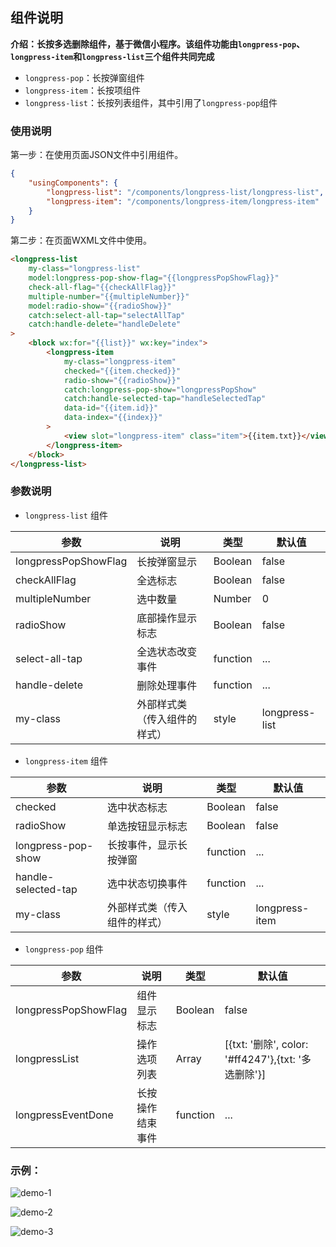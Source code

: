 ## 组件说明
**介绍：长按多选删除组件，基于微信小程序。该组件功能由`longpress-pop`、`longpress-item`和`longpress-list`三个组件共同完成**
- `longpress-pop`：长按弹窗组件
- `longpress-item`：长按项组件
- `longpress-list`：长按列表组件，其中引用了`longpress-pop`组件

### 使用说明

第一步：在使用页面JSON文件中引用组件。
```json
{
	"usingComponents": {
		"longpress-list": "/components/longpress-list/longpress-list",
		"longpress-item": "/components/longpress-item/longpress-item"
	}
}
```

第二步：在页面WXML文件中使用。
```html
<longpress-list
	my-class="longpress-list"
	model:longpress-pop-show-flag="{{longpressPopShowFlag}}"
	check-all-flag="{{checkAllFlag}}"
	multiple-number="{{multipleNumber}}"
	model:radio-show="{{radioShow}}"
	catch:select-all-tap="selectAllTap"
	catch:handle-delete="handleDelete"
>
	<block wx:for="{{list}}" wx:key="index">
		<longpress-item
			my-class="longpress-item"
			checked="{{item.checked}}"
			radio-show="{{radioShow}}"
			catch:longpress-pop-show="longpressPopShow"
			catch:handle-selected-tap="handleSelectedTap"
			data-id="{{item.id}}"
			data-index="{{index}}"
		>
			<view slot="longpress-item" class="item">{{item.txt}}</view>
		</longpress-item>
	</block>
</longpress-list>
```
### 参数说明
- `longpress-list` 组件

| 参数 | 说明 | 类型 | 默认值 |
| ------------ | ------------ | ------------ | ------------ |
|longpressPopShowFlag   |长按弹窗显示   |Boolean   |false   |
|checkAllFlag   |全选标志   |Boolean   |false   |
|multipleNumber   |选中数量   |Number   |0   |
|radioShow   |底部操作显示标志   |Boolean   |false   |
|select-all-tap   |全选状态改变事件   |function   |...   |
|handle-delete   |删除处理事件   |function   |...   |
|my-class   |外部样式类（传入组件的样式）   |style   |longpress-list   |


- `longpress-item` 组件

| 参数 | 说明 | 类型 | 默认值 |
| ------------ | ------------ | ------------ | ------------ |
|checked   |选中状态标志   |Boolean   |false   |
|radioShow   |单选按钮显示标志   |Boolean   |false   |
|longpress-pop-show   |长按事件，显示长按弹窗   |function   |...   |
|handle-selected-tap   |选中状态切换事件   |function   |...   |
|my-class   |外部样式类（传入组件的样式）   |style   |longpress-item   |


- `longpress-pop` 组件

| 参数 | 说明 | 类型 | 默认值 |
| ------------ | ------------ | ------------ | ------------ |
|longpressPopShowFlag   |组件显示标志   |Boolean   |false   |
|longpressList   |操作选项列表   |Array   |[{txt: '删除', color: '#ff4247'},{txt: '多选删除'}]   |
|longpressEventDone   |长按操作结束事件   |function   |...   |

### 示例：

![demo-1](https://v2.qianhaodong.com/qianhaodong/miniprogress/master/%E5%B0%8F%E7%A8%8B%E5%BA%8F%E7%BB%84%E4%BB%B6/%E9%95%BF%E6%8C%89%E5%A4%9A%E9%80%89%E7%BB%84%E4%BB%B6/images/demo-1.png "demo-1")

![demo-2](https://v2.qianhaodong.com/qianhaodong/miniprogress/master/%E5%B0%8F%E7%A8%8B%E5%BA%8F%E7%BB%84%E4%BB%B6/%E9%95%BF%E6%8C%89%E5%A4%9A%E9%80%89%E7%BB%84%E4%BB%B6/images/demo-2.png "demo-2")

![demo-3](https://v2.qianhaodong.com/qianhaodong/miniprogress/master/%E5%B0%8F%E7%A8%8B%E5%BA%8F%E7%BB%84%E4%BB%B6/%E9%95%BF%E6%8C%89%E5%A4%9A%E9%80%89%E7%BB%84%E4%BB%B6/images/demo-3.png "demo-3")